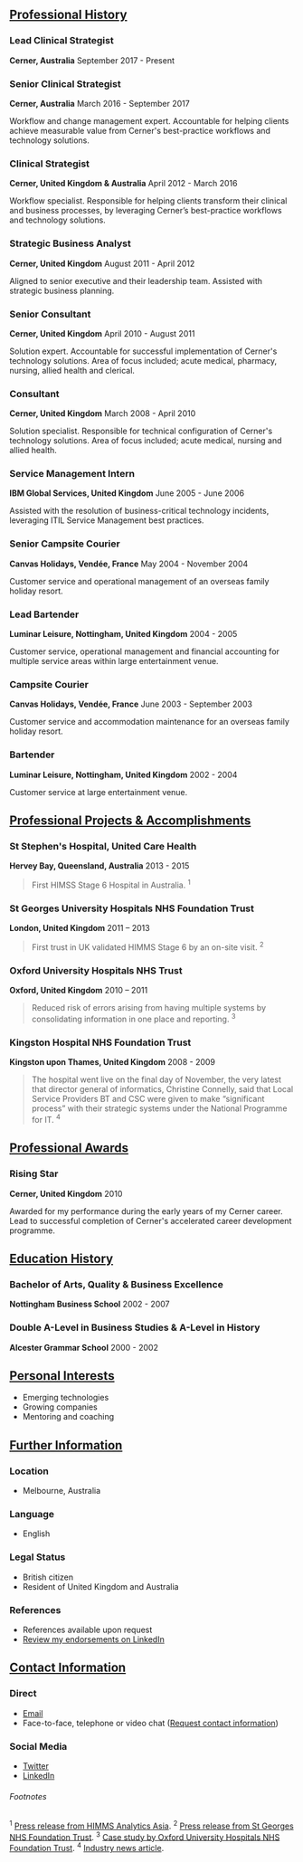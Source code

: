 ## [Professional History](#professionalhistory)

### Lead Clinical Strategist
**Cerner, Australia**
September 2017 - Present

### Senior Clinical Strategist
**Cerner, Australia**
March 2016 - September 2017

Workflow and change management expert. Accountable for helping clients achieve measurable value from Cerner's best-practice workflows and technology solutions.

### Clinical Strategist
**Cerner, United Kingdom & Australia**
April 2012 - March 2016

Workflow specialist. Responsible for helping clients transform their clinical and business processes, by leveraging Cerner’s best-practice workflows and technology solutions.

### Strategic Business Analyst
**Cerner, United Kingdom**
August 2011 - April 2012

Aligned to senior executive and their leadership team. Assisted with strategic business planning.

### Senior Consultant
**Cerner, United Kingdom**
April 2010 - August 2011

Solution expert. Accountable for successful implementation of Cerner's technology solutions. Area of focus included; acute medical, pharmacy, nursing, allied health and clerical.

###  Consultant
**Cerner, United Kingdom**
March 2008 - April 2010

Solution specialist. Responsible for technical configuration of Cerner's technology solutions. Area of focus included; acute medical, nursing and allied health.

### Service Management Intern
**IBM Global Services, United Kingdom**
June 2005 - June 2006

Assisted with the resolution of business-critical technology incidents, leveraging ITIL Service Management best practices.

### Senior Campsite Courier
**Canvas Holidays, Vendée, France**
May 2004 - November 2004

Customer service and operational management of an overseas family holiday resort.

### Lead Bartender
**Luminar Leisure, Nottingham, United Kingdom**
2004 - 2005

Customer service, operational management and financial accounting for multiple service areas within large entertainment venue.

### Campsite Courier
**Canvas Holidays, Vendée, France**
June 2003 - September 2003

Customer service and accommodation maintenance for an overseas family holiday resort.

### Bartender
**Luminar Leisure, Nottingham, United Kingdom**
2002 - 2004

Customer service at large entertainment venue.

## [Professional Projects & Accomplishments](#projectsalaccomplishments)

### St Stephen's Hospital, United Care Health
**Hervey Bay, Queensland, Australia**
2013 - 2015

>  First HIMSS Stage 6 Hospital in Australia. <sup>1

### St Georges University Hospitals NHS Foundation Trust
**London, United Kingdom**
2011 – 2013

> First trust in UK validated HIMMS Stage 6 by an on-site visit. <sup>2

### Oxford University Hospitals NHS Trust
**Oxford, United Kingdom**
2010 – 2011

> Reduced risk of errors arising from having multiple systems by consolidating information in one place and reporting. <sup>3

### Kingston Hospital NHS Foundation Trust
**Kingston upon Thames, United Kingdom**
2008 - 2009

> The hospital went live on the final day of November, the very latest that director general of informatics, Christine Connelly, said that Local Service Providers BT and CSC were given to make “significant process” with their strategic systems under the National Programme for IT. <sup>4

## [Professional Awards](#professionalawards)

### Rising Star
**Cerner, United Kingdom**
2010

Awarded for my performance during the early years of my Cerner career. Lead to successful completion of Cerner's accelerated career development programme.

## [Education History](#educationalhistory)

### Bachelor of Arts, Quality & Business Excellence
**Nottingham Business School**
2002 - 2007

### Double A-Level in Business Studies &  A-Level in History
**Alcester Grammar School**
2000 - 2002

## [Personal Interests](#personalinterests)

- Emerging technologies
- Growing companies
- Mentoring and coaching

## [Further Information](#furtherinformation)

### Location

- Melbourne, Australia

### Language

- English

### Legal Status

- British citizen
- Resident of United Kingdom and Australia

### References

- References available upon request
- [Review my endorsements on LinkedIn](https://www.linkedin.com/in/dalecraigwright/)

## [Contact Information](#contactinformation)

### Direct

- [Email](mailto:dale@dalewright.com)
- Face-to-face, telephone or video chat ([Request contact information](mailto:dale@dalewright.com))

### Social Media

- [Twitter](https://www.twitter.com/dalecraigwright)
- [LinkedIn](https://linkedin.com/in/dalecraigwright)

###### Footnotes

<sup>1</sup> [Press release from HIMMS Analytics Asia](http://www.himssanalyticsasia.org/about/pressRoom-pressrelease19.asp).
<sup>2</sup> [Press release from St Georges NHS Foundation Trust](https://www.stgeorges.nhs.uk/newsitem/st-georges-receives-national-accreditation-himss-stage-6/).
<sup>3</sup> [Case study by Oxford University Hospitals NHS Foundation Trust](http://www.ouh.nhs.uk/patient-guide/documents/epr-case-study.pdf).
<sup>4</sup> [Industry news article](https://www.digitalhealth.net/2009/12/kingston-hits-go-live-date-with-cerner/).
